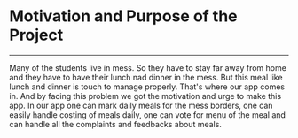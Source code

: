 # Motivation and Purpose of the Project
---------------------------------------
Many of the students live in mess. So they have to stay far away from home and they have to have their lunch nad dinner in the mess. But this meal like lunch and dinner is touch to manage properly. That's where our app comes in. And by facing this problem we got the motivation and urge to make this app. In our app one can mark daily meals for the mess borders, one can easily handle costing of meals daily, one can vote for menu of the meal and can handle all the complaints and feedbacks about meals.
